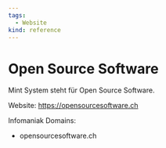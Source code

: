 ```yaml
---
tags:
  - Website
kind: reference
---
```

# Open Source Software

Mint System steht für Open Source Software.

Website: <https://opensourcesoftware.ch>

Infomaniak Domains:

- opensourcesoftware.ch 